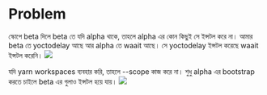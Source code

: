 # Problem
স্কোপে beta দিলে beta তে যদি alpha থাকে, তাহলে alpha এর কোন কিছুই সে ইন্সটল করে না। আমার beta তে yoctodelay আছে আর alpha তে waait আছে। সে yoctodelay ইন্সটল করেছে waait ইন্সটল করেনি।
![](http://i.imgur.com/AOJL9He.png)

যদি yarn workspaces ব্যবহার করি, তাহলে --scope কাজ করে না। শুধু alpha এর bootstrap করতে চাইলে beta এর গুলাও ইন্সটল হয়ে যায়।
![](http://i.imgur.com/gAdf6Vg.png)